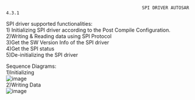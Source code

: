                                                         SPI DRIVER AUTOSAR 4.3.1  
SPI driver supported functionalities:<br /> 
    1) Initializing SPI driver according to the Post Compile Configuration.<br /> 
    2)Writing & Reading data using SPI Protocol<br />
    3)Get the SW Version Info of the SPI driver<br />
    4)Get the SPI status<br />
    5)De-initializing the SPI driver<br />

Sequence Diagrams:<br />
    1)Initializing<br /> 
![image](https://user-images.githubusercontent.com/52556495/131449882-34ea0b08-7a59-449b-80c0-142510b6a143.png)<br />
    2)Writing Data<br />
![image](https://user-images.githubusercontent.com/52556495/131449207-31013701-8a39-4b5f-a4e0-47f4f1981996.png)<br />
